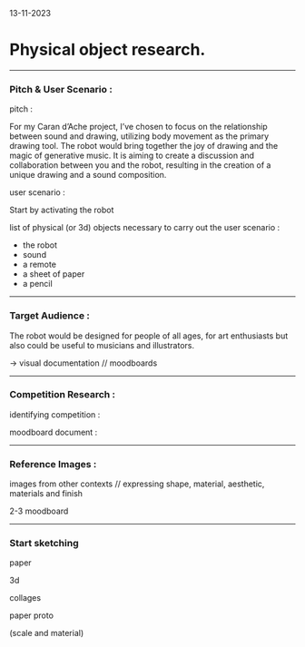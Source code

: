 13-11-2023

# Physical object research.
---

### Pitch & User Scenario :

pitch : 

For my Caran d’Ache project, I’ve chosen to focus on the relationship between sound and drawing, utilizing body movement as the primary drawing tool. The robot would bring together the joy of drawing and the magic of generative music. It is aiming to create a discussion and collaboration between you and the robot, resulting in the creation of a unique drawing and a sound composition.

user scenario :

Start by activating the robot 

list of physical (or 3d) objects necessary to carry out the user scenario :

- the robot
- sound
- a remote
- a sheet of paper
- a pencil

---

### Target Audience :

The robot would be designed for people of all ages, for art enthusiasts but also could be useful to musicians and illustrators.

-> visual documentation // moodboards

---

### Competition Research :

identifying competition :

moodboard document :

---

### Reference Images :

images from other contexts // expressing shape, material, aesthetic, materials and finish 

2-3 moodboard

---

### Start sketching

paper

3d

collages

paper proto

(scale and material)